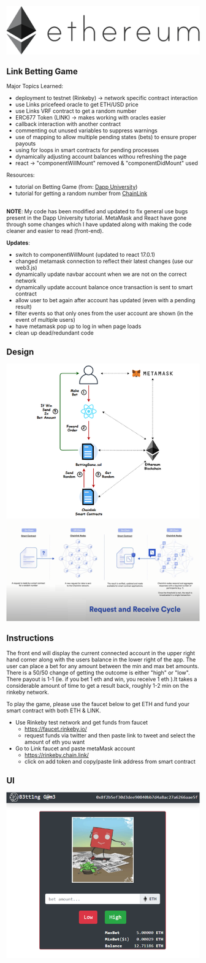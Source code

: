 ![](public/eth.png)
##
## Link Betting Game
Major Topics Learned:
- deployment to testnet (Rinkeby) -> network specific contract interaction
- use Links pricefeed oracle to get ETH/USD price
- use Links VRF contract to get a random number
- ERC677 Token (LINK) -> makes working with oracles easier
- callback interaction with another contract
- commenting out unused variables to suppress warnings
- use of mapping to allow multiple pending states (bets) to ensure proper payouts 
- using for loops in smart contracts for pending processes
- dynamically adjusting account balances withou refreshing the page
- react -> "componentWillMount" removed & "componentDidMount" used  

Resources:
- tutorial on Betting Game (from: [Dapp University](https://www.youtube.com/watch?v=YzCbaR15Xi4&t=971s))
- tutorial for getting a random number from [ChainLink](https://www.youtube.com/watch?v=JqZWariqh5s)
##
**NOTE**: My code has been modified and updated to fix general use bugs present in the Dapp University 
tutorial. MetaMask and React have gone through some changes which I have updated along with making the code
cleaner and easier to read (front-end).  

**Updates**:
- switch to componentWillMount (updated to react 17.0.1)
- changed metamask connection to reflect their latest changes (use our web3.js)
- dynamically update navbar account when we are not on the correct network
- dynamically update account balance once transaction is sent to smart contract
- allow user to bet again after account has updated (even with a pending result)
- filter events so that only ones from the user account are shown (in the event of multiple users)
- have metamask pop up to log in when page loads
- clean up dead/redundant code
##
## Design
![](public/BettingGame.png)
![](public/VRF_cycle.png)

## Instructions
The front end will display the current connected account in the upper right hand corner along with the 
users balance in the lower right of the app.  The user can place a bet for any amount between the min and 
max bet amounts.  There is a 50/50 change of getting the outcome is either "high" or "low".  There payout is
1-1 (ie. if you bet 1 eth and win, you receive 1 eth ).It takes a considerable amount of time to get a result back,
roughly 1-2 min on the rinkeby network.  

To play the game, please use the faucet below to get ETH and fund your smart contract with both ETH & LINK.


- Use Rinkeby test network and get funds from faucet
	- https://faucet.rinkeby.io/
	- request funds via twitter and then paste link to tweet and select the amount of eth you want
- Go to Link faucet and paste metaMask account
	- https://rinkeby.chain.link/
	- click on add token and copy/paste link address from smart contract

## UI
![](public/UI.png)
